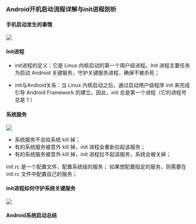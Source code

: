 ### Android开机启动流程详解与init进程剖析

#### 手机启动发生的事情

![](http://baihonghua.cn/init%E8%BF%9B%E7%A8%8B.png)

#### Init进程

- init进程的定义：它是 Linux 内核启动的第一个用户级进程。Init 进程主要任务为启动 Android 关键服务，守护关键服务进程，确保不被杀死；

- init与Android关系：当 Linux 内核启动之后，通过启动用户级程序 init 来完成引导 Android Framework 的建立。因此，init 总是第一个进程（它的进程号总是 1 ）

#### 系统服务

![](http://baihonghua.cn/%E7%B3%BB%E7%BB%9F%E6%9C%8D%E5%8A%A1.png)

- 系统服务不会给系统 kill 掉；
- 有的系统服务被意外 kill 掉，init 进程会重新拉起该服务；
- 有的系统服务被意外 kill 掉，init 进程拉不起该服务，系统会被关掉；

init.rc 是一个配置文件，配置系统级的服务；
如果想配置指定的服务，则需要在 init.rc 文件中配置自己的服务；

#### init进程如何守护系统关键服务

![](http://baihonghua.cn/init%E8%BF%9B%E7%A8%8B%E5%A6%82%E4%BD%95%E5%AE%88%E6%8A%A4%E7%B3%BB%E7%BB%9F%E5%85%B3%E9%94%AE%E5%85%B3%E9%94%AE%E6%9C%8D%E5%8A%A1.png)

#### Android系统启动总结



